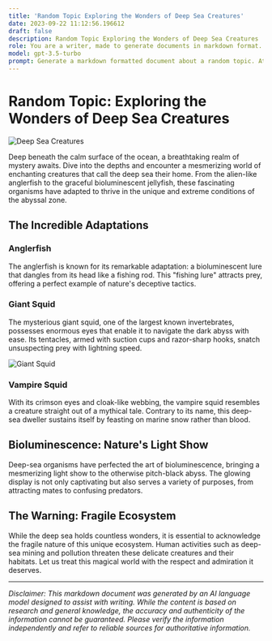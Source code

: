 ```yaml
---
title: 'Random Topic Exploring the Wonders of Deep Sea Creatures'
date: 2023-09-22 11:12:56.196612
draft: false
description: Random Topic Exploring the Wonders of Deep Sea Creatures
role: You are a writer, made to generate documents in markdown format. It is very important that all of the documents you generate are in valid markdown format.
model: gpt-3.5-turbo
prompt: Generate a markdown formatted document about a random topic. At the bottom, include a disclaimer explaining that the document was generated by you. The first line of the document should be the title. Make sure that the entire document is in proper markdown format, using a mix of various tags to make the document visually appealing.
---
```


# Random Topic: Exploring the Wonders of Deep Sea Creatures

![Deep Sea Creatures](https://example.com/deep-sea-creatures.jpg)

Deep beneath the calm surface of the ocean, a breathtaking realm of mystery awaits. Dive into the depths and encounter a mesmerizing world of enchanting creatures that call the deep sea their home. From the alien-like anglerfish to the graceful bioluminescent jellyfish, these fascinating organisms have adapted to thrive in the unique and extreme conditions of the abyssal zone.

## The Incredible Adaptations

### Anglerfish

The anglerfish is known for its remarkable adaptation: a bioluminescent lure that dangles from its head like a fishing rod. This "fishing lure" attracts prey, offering a perfect example of nature's deceptive tactics.

### Giant Squid

The mysterious giant squid, one of the largest known invertebrates, possesses enormous eyes that enable it to navigate the dark abyss with ease. Its tentacles, armed with suction cups and razor-sharp hooks, snatch unsuspecting prey with lightning speed.

![Giant Squid](https://example.com/giant-squid.jpg)

### Vampire Squid

With its crimson eyes and cloak-like webbing, the vampire squid resembles a creature straight out of a mythical tale. Contrary to its name, this deep-sea dweller sustains itself by feasting on marine snow rather than blood.

## Bioluminescence: Nature's Light Show

Deep-sea organisms have perfected the art of bioluminescence, bringing a mesmerizing light show to the otherwise pitch-black abyss. The glowing display is not only captivating but also serves a variety of purposes, from attracting mates to confusing predators.

## The Warning: Fragile Ecosystem

While the deep sea holds countless wonders, it is essential to acknowledge the fragile nature of this unique ecosystem. Human activities such as deep-sea mining and pollution threaten these delicate creatures and their habitats. Let us treat this magical world with the respect and admiration it deserves.

---

*Disclaimer: This markdown document was generated by an AI language model designed to assist with writing. While the content is based on research and general knowledge, the accuracy and authenticity of the information cannot be guaranteed. Please verify the information independently and refer to reliable sources for authoritative information.*